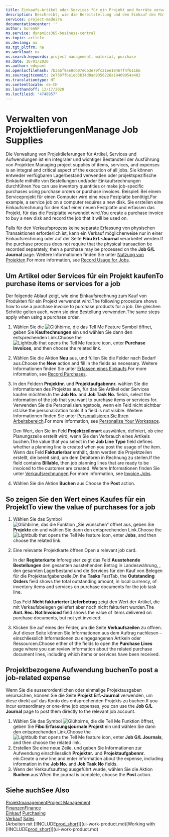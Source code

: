 ```yaml
---
title: Einkaufs-Artikel oder Services für ein Projekt und Vorräte verwalten| Microsoft Docs
description: Beschreibt, wie die Bereitstellung und den Einkauf des Materials und Servicearten in Projekten verwaltet wird.
services: project-madeira
documentationcenter: ''
author: SorenGP
ms.service: dynamics365-business-central
ms.topic: article
ms.devlang: na
ms.tgt_pltfrm: na
ms.workload: na
ms.search.keywords: project management, material, purchase
ms.date: 10/01/2020
ms.author: edupont
ms.openlocfilehash: 7b3abf9ae0cb07e6b3e79fc21ee10467f4f611b6
ms.sourcegitcommit: 2e7307fbe1eb3b34d0ad9356226a19409054a402
ms.translationtype: HT
ms.contentlocale: de-CH
ms.lasthandoff: 12/17/2020
ms.locfileid: "4748957"
---
```

# <a name="manage-job-supplies"></a><span data-ttu-id="78136-103">Verwalten von Projektlieferungen</span><span class="sxs-lookup"><span data-stu-id="78136-103">Manage Job Supplies</span></span>
<span data-ttu-id="78136-104">Die Verwaltung von Projektlieferungen für Artikel, Services und Aufwendungen ist ein integraler und wichtiger Bestandteil der Ausführung von Projekten.</span><span class="sxs-lookup"><span data-stu-id="78136-104">Managing project supplies of items, services, and expenses is an integral and critical aspect of the execution of all jobs.</span></span> <span data-ttu-id="78136-105">Sie können entweder verfügbaren Lagerbestand verwenden oder projektspezifische Einkäufe mithilfe von Bestellungen und/oder Einkaufsrechnungen durchführen.</span><span class="sxs-lookup"><span data-stu-id="78136-105">You can use inventory quantities or make job-specific purchases using purchase orders or purchase invoices.</span></span> <span data-ttu-id="78136-106">Beispiel: Bei einem Serviceprojekt für einen Computer wird eine neue Festplatte benötigt.</span><span class="sxs-lookup"><span data-stu-id="78136-106">For example, a service job on a computer requires a new disk.</span></span> <span data-ttu-id="78136-107">Sie erstellen eine Einkaufsrechnung für den Kauf einer neuen Festplatte und erfassen das Projekt, für das die Festplatte verwendet wird.</span><span class="sxs-lookup"><span data-stu-id="78136-107">You create a purchase invoice to buy a new disk and record the job that it will be used on.</span></span>

<span data-ttu-id="78136-108">Falls für den Verkaufsprozess keine separate Erfassung von physischen Transaktionen erforderlich ist, kann ein Verkauf möglicherweise nur in einer Einkaufsrechnung oder auf der Seite **Fibu Erf.-Journal** verarbeitet werden.</span><span class="sxs-lookup"><span data-stu-id="78136-108">If the purchase process does not require that the physical transaction be recorded separately, then a purchase may be processed on the **Job G/L Journal** page.</span></span> <span data-ttu-id="78136-109">Weitere Informationen finden Sie unter [Nutzung von Projekten](projects-how-record-job-usage.md).</span><span class="sxs-lookup"><span data-stu-id="78136-109">For more information, see [Record Usage for Jobs](projects-how-record-job-usage.md).</span></span>

## <a name="to-purchase-items-or-services-for-a-job"></a><span data-ttu-id="78136-110">Um Artikel oder Services für ein Projekt kaufen</span><span class="sxs-lookup"><span data-stu-id="78136-110">To purchase items or services for a job</span></span>
<span data-ttu-id="78136-111">Der folgende Ablauf zeigt, wie eine Einkaufsrechnung zum Kauf von Produkten für ein Projekt verwendet wird.</span><span class="sxs-lookup"><span data-stu-id="78136-111">The following procedure shows how to use a purchase invoice to purchase products for a job.</span></span> <span data-ttu-id="78136-112">Die gleichen Schritte gelten auch, wenn sie eine Bestellung verwenden.</span><span class="sxs-lookup"><span data-stu-id="78136-112">The same steps apply when using a purchase order.</span></span>  

1. <span data-ttu-id="78136-113">Wählen Sie die ![Glühbirne, die das Tell Me Feature](media/ui-search/search_small.png "Tell Me-Funktion") Symbol öffnet, geben Sie **Kaufrechnungen** ein und wählen Sie dann den entsprechenden Link.</span><span class="sxs-lookup"><span data-stu-id="78136-113">Choose the ![Lightbulb that opens the Tell Me feature](media/ui-search/search_small.png "Tell me what you want to do") icon, enter **Purchase Invoices**, and then choose the related link.</span></span>  
2. <span data-ttu-id="78136-114">Wählen Sie die Aktion **Neu** aus, und füllen Sie die Felder nach Bedarf aus.</span><span class="sxs-lookup"><span data-stu-id="78136-114">Choose the **New** action and fill in the fields as necessary.</span></span> <span data-ttu-id="78136-115">Weitere Informationen finden Sie unter [Erfassen eines Einkaufs](purchasing-how-record-purchases.md).</span><span class="sxs-lookup"><span data-stu-id="78136-115">For more information, see [Record Purchases](purchasing-how-record-purchases.md).</span></span>
3. <span data-ttu-id="78136-116">In den Feldern **Projektnr.** und **Projektaufgabennr.** wählen Sie die Informationen des Projektes aus, für das Sie Artikel oder Services kaufen möchten.</span><span class="sxs-lookup"><span data-stu-id="78136-116">In the **Job No.** and **Job Task No.** fields, select the information of the job that you want to purchase items or services for.</span></span> <span data-ttu-id="78136-117">Verwenden Sie die Personalisierungstools, wenn ein Feld nicht sichtbar ist.</span><span class="sxs-lookup"><span data-stu-id="78136-117">Use the personalization tools if a field is not visible.</span></span> <span data-ttu-id="78136-118">Weitere Informationen finden Sie unter [Personalisieren Sie Ihren Arbeitsbereich](ui-personalization-user.md).</span><span class="sxs-lookup"><span data-stu-id="78136-118">For more information, see [Personalize Your Workspace](ui-personalization-user.md).</span></span>

    <span data-ttu-id="78136-119">Den Wert, den Sie im Feld **Projektzeilenart** auswählen, definiert, ob eine Planungszeile erstellt wird, wenn Sie den Verbrauch eines Artikels buchen.</span><span class="sxs-lookup"><span data-stu-id="78136-119">The value that you select in the **Job Line Type** field defines whether a planning line is created when you post the usage of the item.</span></span> <span data-ttu-id="78136-120">Wenn das Feld **Fakturierbar** enthält, dann werden die Projektzeilen erstellt, die bereit sind, um dem Debitoren in Rechnung zu stellen.</span><span class="sxs-lookup"><span data-stu-id="78136-120">If the field contains **Billable**, then job planning lines that are ready to be invoiced to the customer are created.</span></span> <span data-ttu-id="78136-121">Weitere Informationen finden Sie unter [Verkaufsrechnungen](projects-how-invoice-jobs.md).</span><span class="sxs-lookup"><span data-stu-id="78136-121">For more information, see [Invoice Jobs](projects-how-invoice-jobs.md).</span></span>
4. <span data-ttu-id="78136-122">Wählen Sie die Aktion **Buchen** aus.</span><span class="sxs-lookup"><span data-stu-id="78136-122">Choose the **Post** action.</span></span>

## <a name="to-view-the-value-of-purchases-for-a-job"></a><span data-ttu-id="78136-123">So zeigen Sie den Wert eines Kaufes für ein Projekt</span><span class="sxs-lookup"><span data-stu-id="78136-123">To view the value of purchases for a job</span></span>
1. <span data-ttu-id="78136-124">Wählen Sie das Symbol ![Glühbirne, das die Funktion „Sie wünschen“ öffnet](media/ui-search/search_small.png "Tell Me-Funktion") aus, geben Sie **Projekte** ein und wählen Sie dann den entsprechenden Link.</span><span class="sxs-lookup"><span data-stu-id="78136-124">Choose the ![Lightbulb that opens the Tell Me feature](media/ui-search/search_small.png "Tell me what you want to do") icon, enter **Jobs**, and then choose the related link.</span></span>
2. <span data-ttu-id="78136-125">Eine relevante Projektkarte öffnen.</span><span class="sxs-lookup"><span data-stu-id="78136-125">Open a relevant job card.</span></span>

    <span data-ttu-id="78136-126">In der **Registerkarte** Inforegister zeigt das Feld **Ausstehende Bestellungen** den gesamten ausstehenden Betrag in Landeswährung, , den gesamten Lagerbestand und die Services für den Kauf von Belegen für die Projektaufgabenzeile.</span><span class="sxs-lookup"><span data-stu-id="78136-126">On the **Tasks** FastTab, the **Outstanding Orders** field shows the total outstanding amount, in local currency, of inventory items and services on purchase documents for the job task line.</span></span>  

    <span data-ttu-id="78136-127">Das Feld **Nicht fakturierter Lieferbetrag** zeigt den Wert der Artikel, die mit Verkaufsbelegen geliefert aber noch nicht fakturiert wurden.</span><span class="sxs-lookup"><span data-stu-id="78136-127">The **Amt. Rec. Not Invoiced** field shows the value of items delivered on purchase documents, but not yet invoiced.</span></span>  
3. <span data-ttu-id="78136-128">Klicken Sie auf eines der Felder, um die Seite **Verkaufszeilen** zu öffnen. Auf dieser Seite können Sie Informationen aus dem Auftrag nachlesen – einschliesslich Informationen zu eingegangenen Artikeln oder Ressourcen.</span><span class="sxs-lookup"><span data-stu-id="78136-128">Choose either of the fields to open the **Purchase Lines** page where you can review information about the related purchase document lines, including which items or services have been received.</span></span>

## <a name="to-post-a-job-related-expense"></a><span data-ttu-id="78136-129">Projektbezogene Aufwendung buchen</span><span class="sxs-lookup"><span data-stu-id="78136-129">To post a job-related expense</span></span>
<span data-ttu-id="78136-130">Wenn Sie die ausserordentlichen oder einmalige Projektausgaben verursachen, können Sie die Seite **Projekt Erf.-Journal** verwenden, um diese direkt auf das Konto des entsprechenden Projekts zu buchen.</span><span class="sxs-lookup"><span data-stu-id="78136-130">If you incur extraordinary or one-time job expenses, you can use the **Job G/L Journal** page to post them directly to the relevant job account.</span></span>

1. <span data-ttu-id="78136-131">Wählen Sie das Symbol ![Glühbirne, die die Tell Me Funktion öffnet](media/ui-search/search_small.png "Tell Me-Funktion"), geben Sie **Fibu Erfassungsjournale Projekt** ein und wählen Sie dann den entsprechenden Link.</span><span class="sxs-lookup"><span data-stu-id="78136-131">Choose the ![Lightbulb that opens the Tell Me feature](media/ui-search/search_small.png "Tell me what you want to do") icon, enter **Job G/L Journals**, and then choose the related link.</span></span>  
2. <span data-ttu-id="78136-132">Erstellen Sie eine neue Zeile, und geben Sie Informationen zur Aufwendung einschliesslich  **Projektnr.** und **Projektaufgabennr.** ein.</span><span class="sxs-lookup"><span data-stu-id="78136-132">Create a new line and enter information about the expense, including information in the **Job No.** and **Job Task No** fields.</span></span>  
3. <span data-ttu-id="78136-133">Wenn der Verkaufsauftrag ausgeführt wurde, wählen Sie die Aktion **Buchen** aus.</span><span class="sxs-lookup"><span data-stu-id="78136-133">When the journal is complete, choose the **Post** action.</span></span>

## <a name="see-also"></a><span data-ttu-id="78136-134">Siehe auch</span><span class="sxs-lookup"><span data-stu-id="78136-134">See Also</span></span>
[<span data-ttu-id="78136-135">Projektmanagement</span><span class="sxs-lookup"><span data-stu-id="78136-135">Project Management</span></span>](projects-manage-projects.md)  
[<span data-ttu-id="78136-136">Finanzen</span><span class="sxs-lookup"><span data-stu-id="78136-136">Finance</span></span>](finance.md)  
<span data-ttu-id="78136-137">[Einkauf](purchasing-manage-purchasing.md)       </span><span class="sxs-lookup"><span data-stu-id="78136-137">[Purchasing](purchasing-manage-purchasing.md)       </span></span>  
<span data-ttu-id="78136-138">[Verkauf](sales-manage-sales.md)    </span><span class="sxs-lookup"><span data-stu-id="78136-138">[Sales](sales-manage-sales.md)    </span></span>  
<span data-ttu-id="78136-139">[Arbeiten mit [!INCLUDE[prod_short](includes/prod_short.md)]](ui-work-product.md)</span><span class="sxs-lookup"><span data-stu-id="78136-139">[Working with [!INCLUDE[prod_short](includes/prod_short.md)]](ui-work-product.md)</span></span>  
